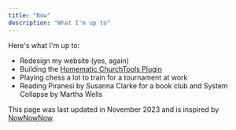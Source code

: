 ```yaml
---
title: "Now"
description: "What I'm up to"
---
```


Here's what I'm up to:

- Redesign my website (yes, again)
- Building the [Homematic ChurchTools Plugin](/projects)
- Playing chess a lot to train for a tournament at work
- Reading Piranesi by Susanna Clarke for a book club and System Collapse by 
  Martha Wells

This page was last updated in November 2023 and is inspired by [NowNowNow](https://nownownow.com).
